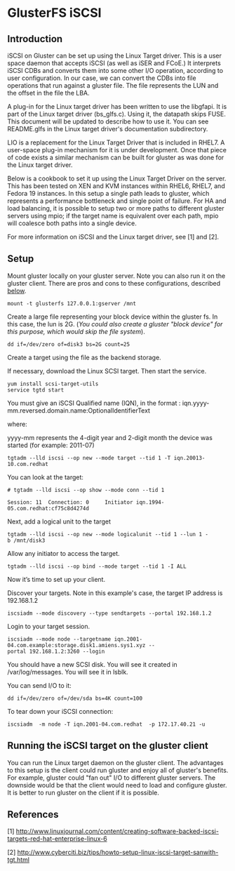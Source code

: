 # GlusterFS iSCSI

## Introduction

iSCSI on Gluster can be set up using the Linux Target driver. This is a user space daemon that accepts iSCSI (as well as iSER and FCoE.) It interprets iSCSI CDBs and converts them into some other I/O operation, according to user configuration. In our case, we can convert the CDBs into file operations that run against a gluster file. The file represents the LUN and the offset in the file the LBA.

A plug-in for the Linux target driver has been written to use the libgfapi. It is part of the Linux target driver (bs_glfs.c). Using it, the datapath skips FUSE. This document will be updated to describe how to use it. You can see README.glfs in the Linux target driver's documentation subdirectory.

LIO is a replacement for the Linux Target Driver that is included in RHEL7. A user-space plug-in mechanism for it is under development. Once that piece of code exists a similar mechanism can be built for gluster as was done for the Linux target driver.

Below is a cookbook to set it up using the Linux Target Driver on the server. This has been tested on XEN and KVM instances within RHEL6, RHEL7, and Fedora 19 instances. In this setup a single path leads to gluster, which represents a performance bottleneck and single point of failure. For HA and load balancing, it is possible to setup two or more paths to different gluster servers using mpio; if the target name is equivalent over each path, mpio will coalesce both paths into a single device.

For more information on iSCSI and the Linux target driver, see [1] and [2].

## Setup

Mount gluster locally on your gluster server. Note you can also run it on the gluster client. There are pros and cons to these configurations, described [below](#Running_the_target_on_the_gluster_client "wikilink").

```console
mount -t glusterfs 127.0.0.1:gserver /mnt
```

Create a large file representing your block device within the gluster fs. In this case, the lun is 2G. (_You could also create a gluster "block device" for this purpose, which would skip the file system_).

```console
dd if=/dev/zero of=disk3 bs=2G count=25
```

Create a target using the file as the backend storage.

If necessary, download the Linux SCSI target. Then start the service.

```console
yum install scsi-target-utils
service tgtd start
```

You must give an iSCSI Qualified name (IQN), in the format : iqn.yyyy-mm.reversed.domain.name:OptionalIdentifierText

where:

yyyy-mm represents the 4-digit year and 2-digit month the device was started (for example: 2011-07)

```console
tgtadm --lld iscsi --op new --mode target --tid 1 -T iqn.20013-10.com.redhat
```

You can look at the target:

```console
# tgtadm --lld iscsi --op show --mode conn --tid 1

Session: 11  Connection: 0     Initiator iqn.1994-05.com.redhat:cf75c8d4274d
```

Next, add a logical unit to the target

```console
tgtadm --lld iscsi --op new --mode logicalunit --tid 1 --lun 1 -b /mnt/disk3
```

Allow any initiator to access the target.

```console
tgtadm --lld iscsi --op bind --mode target --tid 1 -I ALL
```

Now it’s time to set up your client.

Discover your targets. Note in this example's case, the target IP address is 192.168.1.2

```console
iscsiadm --mode discovery --type sendtargets --portal 192.168.1.2
```

Login to your target session.

```console
iscsiadm --mode node --targetname iqn.2001-04.com.example:storage.disk1.amiens.sys1.xyz --portal 192.168.1.2:3260 --login
```

You should have a new SCSI disk. You will see it created in /var/log/messages. You will see it in lsblk.

You can send I/O to it:

```console
dd if=/dev/zero of=/dev/sda bs=4K count=100
```

To tear down your iSCSI connection:

```console
iscsiadm  -m node -T iqn.2001-04.com.redhat  -p 172.17.40.21 -u
```

## Running the iSCSI target on the gluster client

You can run the Linux target daemon on the gluster client. The advantages to this setup is the client could run gluster and enjoy all of gluster's benefits. For example, gluster could "fan out" I/O to different gluster servers. The downside would be that the client would need to load and configure gluster. It is better to run gluster on the client if it is possible.

## References

[1] <http://www.linuxjournal.com/content/creating-software-backed-iscsi-targets-red-hat-enterprise-linux-6>

[2] <http://www.cyberciti.biz/tips/howto-setup-linux-iscsi-target-sanwith-tgt.html>
